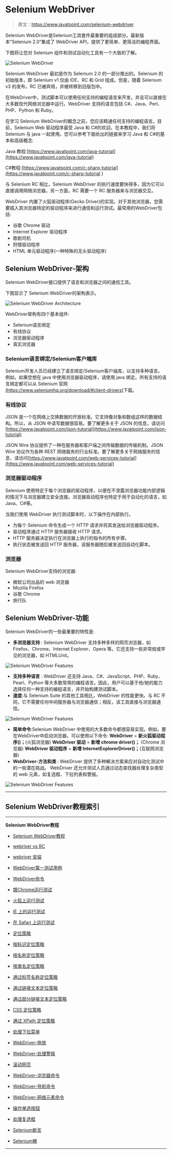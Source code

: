 # Selenium WebDriver

> 原文：<https://www.javatpoint.com/selenium-webdriver>

Selenium WebDriver是Selenium工具套件最重要的组成部分。最新版本“Selenium 2.0”集成了 WebDriver API，提供了更简单、更简洁的编程界面。

下图将让您对 Selenium 组件和测试自动化工具有一个大致的了解。

![Selenium WebDriver](img/49e5e2e711c88767f8795b4ecb38ee03.png)

Selenium WebDriver 最初是作为 Selenium 2.0 的一部分推出的。Selenium 的初始版本，即 Selenium v1 仅由 IDE、RC 和 Grid 组成。但是，随着 Selenium v3 的发布，RC 已被弃用，并被转移到旧版包中。

在WebDriver中，测试脚本可以使用任何支持的编程语言来开发，并且可以直接在大多数现代网络浏览器中运行。WebDriver 支持的语言包括 C#、Java、Perl、PHP、Python 和 Ruby。

在学习 Selenium WebDriver的概念之前，您应该精通任何支持的编程语言。目前，Selenium Web 驱动程序最受 Java 和 C#的欢迎。在本教程中，我们将 Selenium 与 java 一起使用。您可以参考下面给出的链接来学习 Java 和 C#的基本和高级概念:

Java 教程:[https://www.javatpoint.com/java-tutorial](https://www.javatpoint.com/java-tutorial)

C#教程:[https://www.javatpoint.com/c-sharp-tutorial](https://www.javatpoint.com/c-sharp-tutorial )

与 Selenium RC 相比，Selenium WebDriver 的执行速度要快得多，因为它可以直接调用网络浏览器。另一方面，RC 需要一个 RC 服务器来与浏览器交互。

WebDriver 内置了火狐驱动程序(Gecko Driver)的实现。对于其他浏览器，您需要插入其浏览器特定的驱动程序来进行通信和运行测试。最常用的WebDriver包括:

*   谷歌 Chrome 驱动
*   Internet Explorer 驱动程序
*   歌剧司机
*   狩猎驱动程序
*   HTML 单元驱动程序(一种特殊的无头驱动程序)

## Selenium WebDriver-架构

Selenium WebDriver接口提供了语言和浏览器之间的通信工具。

下图显示了 Selenium WebDriver的架构表示。

![Selenium WebDriver Architecture](img/7cca45aaeb341f04ca5107d85998a6e0.png)

WebDriver架构有四个基本组件:

*   Selenium语言绑定
*   有线协议
*   浏览器驱动程序
*   真实浏览器

### Selenium语言绑定/Selenium客户端库

Selenium开发人员已经建立了语言绑定/Selenium客户端库，以支持多种语言。例如，如果您想在 java 中使用浏览器驱动程序，请使用 java 绑定。所有支持的语言绑定都可以从 Selenium 官网[(https://www.seleniumhq.org/download/#client-drivers)](https://www.seleniumhq.org/download/#client-drivers)下载。

### 有线协议

JSON 是一个在网络上交换数据的开放标准。它支持像对象和数组这样的数据结构。所以，从 JSON 中读写数据很容易。要了解更多关于 JSON 的信息，请访问[https://www.javatpoint.com/json-tutorial](https://www.javatpoint.com/json-tutorial)

JSON Wire 协议提供了一种在服务器和客户端之间传输数据的传输机制。JSON Wire 协议作为各种 REST 网络服务的行业标准。要了解更多关于网络服务的信息，请访问[https://www.javatpoint.com/web-services-tutorial](https://www.javatpoint.com/web-services-tutorial)

### 浏览器驱动程序

Selenium 使用特定于每个浏览器的驱动程序，以便在不泄露浏览器功能内部逻辑的情况下与浏览器建立安全连接。浏览器驱动程序也特定于用于自动化的语言，如 Java、C#等。

当我们使用 WebDriver 执行测试脚本时，以下操作在内部执行。

*   为每个 Selenium 命令生成一个 HTTP 请求并将其发送给浏览器驱动程序。
*   驱动程序通过 HTTP 服务器接收 HTTP 请求。
*   HTTP 服务器决定执行在浏览器上执行的指令的所有步骤。
*   执行状态被发送回 HTTP 服务器，该服务器随后被发送回自动化脚本。

### 浏览器

Selenium WebDriver支持的浏览器:

*   微软公司出品的 web 浏览器
*   Mozilla Firefox
*   谷歌 Chrome
*   旅行队

## Selenium WebDriver-功能

Selenium WebDriver的一些最重要的特性是:

*   **多浏览器支持** : Selenium WebDriver 支持多种多样的网页浏览器，如 Firefox、Chrome、Internet Explorer、Opera 等。它还支持一些非常规或罕见的浏览器，如 HTMLUnit。

![Selenium WebDriver Features](img/c25326f677ecf77c58148a9c7ab09e55.png)

*   **支持多种语言** : WebDriver 还支持 Java、C#、JavaScript、PHP、Ruby、Pearl、Python 等大多数常用的编程语言。因此，用户可以基于他/她的能力选择任何一种支持的编程语言，并开始构建测试脚本。
*   **速度**:与 Selenium Suite 的其他工具相比，WebDriver 的性能更快。与 RC 不同，它不需要任何中间服务器与浏览器通信；相反，该工具直接与浏览器通信。

![Selenium WebDriver Features](img/4f612dab0709df93c7113f5792a88e7a.png)

*   **简单命令**:Selenium WebDriver 中使用的大多数命令都很容易实现。例如，要在WebDriver中启动浏览器，可以使用以下命令:
    **WebDriver** = **新火狐驱动程序()；**(火狐浏览器)
    **WebDriver 驱动** = **新增 chrome driver()；** (Chrome 浏览器)
    **WebDriver 驱动程序** = **新增 InternetExplorerDriver()；**(互联网浏览器)
*   **WebDriver-方法和类** : WebDriver 提供了多种解决方案来应对自动化测试中的一些潜在挑战。
    WebDriver 还允许测试人员通过动态查找器处理复杂类型的 web 元素，如复选框、下拉列表和警报。

![Selenium WebDriver Features](img/80a1c193295cc1dd39473204e28fe5e2.png)

* * *

## Selenium WebDriver教程索引

* * *

**Selenium WebDriver教程**

*   [Selenium WebDriver教程](selenium-webdriver)
*   [webriver vs RC](selenium-webdriver-vs-selenium-rc)
*   [webriver 安装](selenium-webdriver-installation)
*   [WebDriver第一测试用例](selenium-webdriver-first-test-case)
*   [WebDriver命令](selenium-webdriver-commands)
*   [镀Chrome运行测试](selenium-webdriver-running-test-on-chrome-browser)
*   [火狐上运行测试](selenium-webdriver-running-test-on-firefox-browser-gecko-driver)
*   [IE 上的运行测试](selenium-webdriver-running-test-on-ie-browser)
*   [在 Safari 上运行测试](selenium-webdriver-running-test-on-safari-browser)

*   [定位策略](selenium-webdriver-locating-strategies)
*   [按标识定位策略](selenium-webdriver-locating-strategies-by-id)
*   [按名称定位策略](selenium-webdriver-locating-strategies-by-name)
*   [按类名定位策略](selenium-webdriver-locating-strategies-by-class-name)
*   [通过标签名称定位策略](selenium-webdriver-locating-strategies-by-tag-name)
*   [通过链接文本定位策略](selenium-webdriver-locating-strategies-by-link-text)
*   [通过部分链接文本定位策略](selenium-webdriver-locating-strategies-by-partial-link-text)
*   [CSS 定位策略](selenium-webdriver-locating-strategies-by-css)
*   [通过 XPath 定位策略](selenium-webdriver-locating-strategies-by-xpath)
*   [处理下拉菜单](selenium-webdriver-handling-drop-downs)

*   [WebDriver-拖放](selenium-webdriver-drag-and-drop)
*   [WebDriver-处理警报](selenium-webdriver-handling-alerts)
*   [滚动网页](selenium-webdriver-scrolling-web-page)
*   [WebDriver-浏览器命令](selenium-webdriver-browser-commands)
*   [WebDriver-导航命令](selenium-webdriver-navigation-commands)
*   [WebDriver-网络元素命令](selenium-webdriver-webelement-commands)
*   [操作单选按钮](selenium-webdriver-handling-radio-buttons)
*   [处理复选框](selenium-webdriver-handling-checkbox)
*   [Selenium断言](selenium-assertions)
*   [Selenium栅](selenium-grid)

* * *